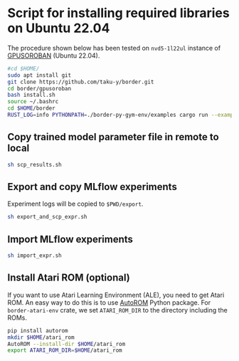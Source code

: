 # Script for installing required libraries on Ubuntu 22.04

The procedure shown below has been tested on `nvd5-1l22ul` instance of [GPUSOROBAN](https://soroban.highreso.jp) (Ubuntu 22.04).

```bash
#cd $HOME/
sudo apt install git
git clone https://github.com/taku-y/border.git
cd border/gpusoroban
bash install.sh
source ~/.bashrc
cd $HOME/border
RUST_LOG=info PYTHONPATH=./border-py-gym-env/examples cargo run --example random_cartpole
```

## Copy trained model parameter file in remote to local

```bash
sh scp_results.sh
```

## Export and copy MLflow experiments

Experiment logs will be copied to `$PWD/export`.

```bash
sh export_and_scp_expr.sh
```

## Import MLflow experiments

```bash
sh import_expr.sh
```

## Install Atari ROM (optional)

If you want to use Atari Learning Environment (ALE), you need to get Atari ROM.
An easy way to do this is to use [AutoROM](https://pypi.org/project/AutoROM/) Python package.
For `border-atari-env` crate, we set `ATARI_ROM_DIR` to the directory including the ROMs.

```bash
pip install autorom
mkdir $HOME/atari_rom
AutoROM --install-dir $HOME/atari_rom
export ATARI_ROM_DIR=$HOME/atari_rom
```
